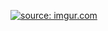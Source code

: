 <a href="https://imgur.com/LYWoqsD"><img src="https://i.imgur.com/LYWoqsD.jpg" title="source: imgur.com" /></a>
